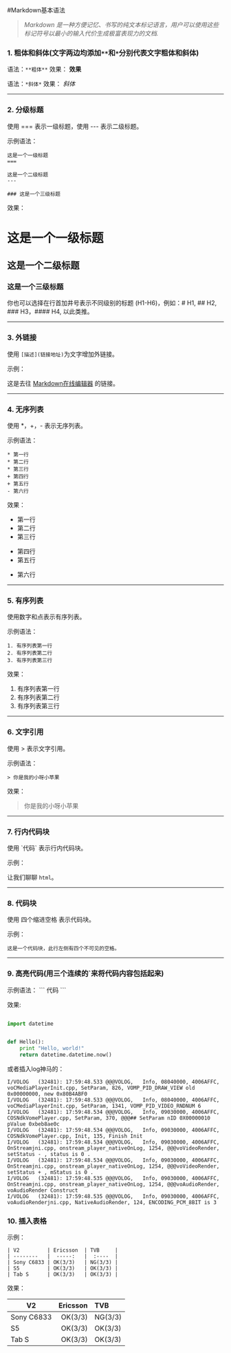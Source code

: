 #Markdown基本语法

>*Markdown 是一种方便记忆、书写的纯文本标记语言，用户可以使用这些标记符号以最小的输入代价生成极富表现力的文档.*

### 1. 粗体和斜体(文字两边均添加`**`和`*`分别代表文字粗体和斜体)

语法：`**粗体**` 
效果： **效果**

语法：`*斜体*`
效果： *斜体*

----------

### 2. 分级标题

使用 === 表示一级标题，使用 --- 表示二级标题。

示例语法：

```
这是一个一级标题
===

这是一个二级标题
---

### 这是一个三级标题
```

效果：

这是一个一级标题
===

这是一个二级标题
---

### 这是一个三级标题


你也可以选择在行首加井号表示不同级别的标题 (H1-H6)，例如：# H1, ## H2, ### H3，#### H4, 以此类推。

----------

### 3. 外链接

使用 `[描述](链接地址)`为文字增加外链接。

示例：

这是去往 [Markdown在线编辑器](https://www.zybuluo.com/mdeditor) 的链接。

----------

### 4. 无序列表

使用 *，+，- 表示无序列表。

示例语法：

```
* 第一行
* 第二行
* 第三行
+ 第四行
+ 第五行
- 第六行
```

效果：

* 第一行
* 第二行
* 第三行
+ 第四行
+ 第五行
- 第六行

----------

### 5. 有序列表

使用数字和点表示有序列表。

示例语法：

```
1. 有序列表第一行
2. 有序列表第二行
3. 有序列表第三行
```

效果：

1. 有序列表第一行
2. 有序列表第二行
3. 有序列表第三行

----------

### 6. 文字引用

使用 > 表示文字引用。

示例语法：

`> 你是我的小呀小苹果`

效果：
> 你是我的小呀小苹果

----------

### 7. 行内代码块

使用 \`代码` 表示行内代码块。

示例：

让我们聊聊 `html`。

----------

### 8.  代码块

使用 四个缩进空格 表示代码块。

示例：

    这是一个代码块，此行左侧有四个不可见的空格。

----------

### 9. 高亮代码(用三个连续的\`来将代码内容包括起来)
示例语法：
\```
代码
\```

效果:

```python

import datetime


def Hello():
    print "Hello, world!"
    return datetime.datetime.now()
```

或者插入log神马的：

```
I/VOLOG   (32481): 17:59:48.533 @@@VOLOG,   Info, 08040000, 4006AFFC, voCMediaPlayerInit.cpp, SetParam, 826, VOMP_PID_DRAW_VIEW old 0x00000000, new 0x80B4ABF0
I/VOLOG   (32481): 17:59:48.533 @@@VOLOG,   Info, 08040000, 4006AFFC, voCMediaPlayerInit.cpp, SetParam, 1341, VOMP_PID_VIDEO_RNDNUM 6
I/VOLOG   (32481): 17:59:48.534 @@@VOLOG,   Info, 09030000, 4006AFFC, COSNdkVomePlayer.cpp, SetParam, 370, @@@## SetParam nID 0X00000010 pValue 0xbeb8ae0c
I/VOLOG   (32481): 17:59:48.534 @@@VOLOG,   Info, 09030000, 4006AFFC, COSNdkVomePlayer.cpp, Init, 135, Finish Init
I/VOLOG   (32481): 17:59:48.534 @@@VOLOG,   Info, 09030000, 4006AFFC, OnStreamjni.cpp, onstream_player_nativeOnLog, 1254, @@@voVideoRender, setStatus - , status is 0 .
I/VOLOG   (32481): 17:59:48.534 @@@VOLOG,   Info, 09030000, 4006AFFC, OnStreamjni.cpp, onstream_player_nativeOnLog, 1254, @@@voVideoRender, setStatus + , mStatus is 0 .
I/VOLOG   (32481): 17:59:48.535 @@@VOLOG,   Info, 09030000, 4006AFFC, OnStreamjni.cpp, onstream_player_nativeOnLog, 1254, @@@voAudioRender, voAudioRender Construct
I/VOLOG   (32481): 17:59:48.535 @@@VOLOG,   Info, 09030000, 4006AFFC, voAudioRenderjni.cpp, NativeAudioRender, 124, ENCODING_PCM_8BIT is 3
```

### 10. 插入表格
示例：
```
| V2         | Ericsson  | TVB     |
| --------   |  -----:   |  :----  |
| Sony C6833 | OK(3/3)   | NG(3/3) |
| S5         | OK(3/3)   | OK(3/3) |
| Tab S      | OK(3/3)   | OK(3/3) |
```

效果：

| V2         | Ericsson  | TVB     |
| --------   |  -----:   |  :----  |
| Sony C6833 | OK(3/3)   | NG(3/3) |
| S5         | OK(3/3)   | OK(3/3) |
| Tab S      | OK(3/3)   | OK(3/3) |
